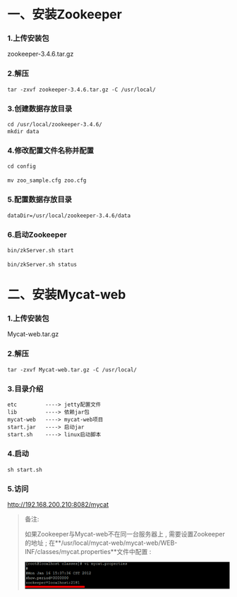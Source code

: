 # 一、安装Zookeeper

### 1.上传安装包 

zookeeper-3.4.6.tar.gz	

### 2.解压

```shell
tar -zxvf zookeeper-3.4.6.tar.gz -C /usr/local/
```

### 3.创建数据存放目录

```shell
cd /usr/local/zookeeper-3.4.6/
mkdir data
```

### 4.修改配置文件名称并配置

```shell
cd config

mv zoo_sample.cfg zoo.cfg
```

### 5.配置数据存放目录

```shell
dataDir=/usr/local/zookeeper-3.4.6/data
```

### 6.启动Zookeeper

```shell
bin/zkServer.sh start

bin/zkServer.sh status
```

# 二、安装Mycat-web

### 1.上传安装包 

Mycat-web.tar.gz

### 2.解压

```shell
tar -zxvf Mycat-web.tar.gz -C /usr/local/
```

### 3.目录介绍

  ```tex
  etc         ----> jetty配置文件
  lib         ----> 依赖jar包
  mycat-web   ----> mycat-web项目
  start.jar   ----> 启动jar
  start.sh    ----> linux启动脚本
  ```

### 4.启动

```shell
sh start.sh
```

### 5.访问

http://192.168.200.210:8082/mycat	

> 备注: 
>
> 如果Zookeeper与Mycat-web不在同一台服务器上 , 需要设置Zookeeper的地址 ; 在**/usr/local/mycat-web/mycat-web/WEB-INF/classes/mycat.properties**文件中配置 : 
>
> ![001-不同服务器配置zookeeper](./images/001-不同服务器配置zookeeper.png)

